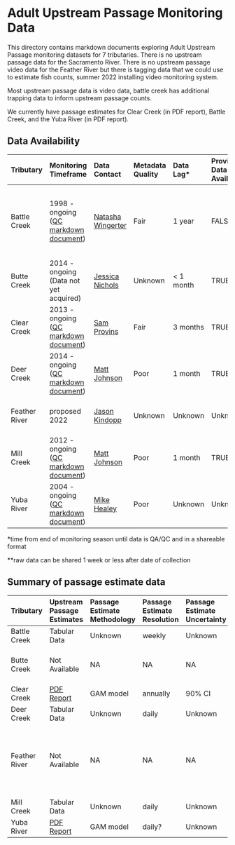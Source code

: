 # Adult Upstream Passage Monitoring Data

This directory contains markdown documents exploring Adult Upstream Passage monitoring datasets for 7 tributaries. There is no upstream passage data for the Sacramento River. There is no upstream passage video data for the Feather River but there is tagging data that we could use to estimate fish counts, summer 2022 installing video monitoring system.

Most upstream passage data is video data, battle creek has additional trapping data to inform upstream passage counts.

We currently have passage estimates for Clear Creek (in PDF report), Battle Creek, and the Yuba River (in PDF report).

## Data Availability

| Tributary     | Monitoring Timeframe                                                                                                                                                                                                  | Data Contact                                          | Metadata Quality | Data Lag\*   | Provisional Data Available\*\* | Notes                                                                                                                                                                                                           |
|:----------|:----------|:----------|:----------|:----------|:----------|:----------|
| Battle Creek  | 1998 - ongoing ([QC markdown document](https://github.com/FlowWest/JPE-datasets/blob/main/data-raw/qc-markdowns/adult-upstream-passage-monitoring/battle-creek/battle_passage_video_data_qc.md))                      | [Natasha Wingerter](mailto:natasha_wingerter@fws.gov) | Fair             | 1 year       | FALSE?                         | Large data lag because of time needed to watch video footage                                                                                                                                                    |
| Butte Creek   | 2014 - ongoing (Data not yet acquired)                                                                                                                                                                                | [Jessica Nichols](Jessica.Nichols@Wildlife.ca.gov)    | Unknown          | &lt; 1 month | TRUE                           | Monitoring occurs, data not yet acquired                                                                                                                                                                        |
| Clear Creek   | 2013 - ongoing ([QC markdown document](https://github.com/FlowWest/JPE-datasets/blob/main/data-raw/qc-markdowns/adult-upstream-passage-monitoring/clear-creek/clear-creek-qc-checklist.md))                           | [Sam Provins](mailto:samuel_provins@fws.gov)          | Fair             | 3 months     | TRUE                           | Additional metadata available in [report](https://www.fws.gov/redbluff/CC%20BC/Clear%20Creek%20Monitoring%20Final%20Reports/2013-2018%20Clear%20Creek%20Adult%20Spring-run%20Chinook%20Salmon%20Monitoring.pdf) |
| Deer Creek    | 2014 - ongoing ([QC markdown document](https://github.com/FlowWest/JPE-datasets/blob/main/data-raw/qc-markdowns/adult-upstream-passage-monitoring/deer-creek/deer-creek-upstream-passage-monitoring.md))              | [Matt Johnson](mailto:Matt.Johnson@wildlife.ca.gov)   | Poor             | 1 month      | TRUE                           |                                                                                                                                                                                                                 |
| Feather River | proposed 2022                                                                                                                                                                                                         | [Jason Kindopp](mailto:Jason.Kindopp@water.ca.gov)    | Unknown          | Unknown      | Unknown                        | Currently tagging data available                                                                                                                                                                                |
| Mill Creek    | 2012 - ongoing ([QC markdown document](https://github.com/FlowWest/JPE-datasets/blob/main/data-raw/qc-markdowns/adult-upstream-passage-monitoring/mill-creek/mill-creek-upstream-passage-monitoring-qc-checklist.md)) | [Matt Johnson](mailto:Matt.Johnson@wildlife.ca.gov)   | Poor             | 1 month      | TRUE                           |                                                                                                                                                                                                                 |
| Yuba River    | 2004 - ongoing ([QC markdown document](https://github.com/FlowWest/JPE-datasets/blob/main/data-raw/qc-markdowns/adult-upstream-passage-monitoring/yuba-river/yuba_adult_passage_data_qc.md))                          | [Mike Healey](mailto:Mike.Healey@wildlife.ca.gov)     | Poor             | Unknown      | Unknown                        |                                                                                                                                                                                                                 |

\*time from end of monitoring season until data is QA/QC and in a shareable format

\*\*raw data can be shared 1 week or less after date of collection

## Summary of passage estimate data

| Tributary     | Upstream Passage Estimates                                                                                                                                                                             | Passage Estimate Methodology | Passage Estimate Resolution | Passage Estimate Uncertainty | Notes                                                            |
|:-----------|:-----------|:-----------|:-----------|:-----------|:------------|
| Battle Creek  | Tabular Data                                                                                                                                                                                           | Unknown                      | weekly                      | Unknown                      |                                                                  |
| Butte Creek   | Not Available                                                                                                                                                                                          | NA                           | NA                          | NA                           | Only raw data, not transformed in any way                        |
| Clear Creek   | [PDF Report](https://www.fws.gov/redbluff/CC%20BC/Clear%20Creek%20Monitoring%20Final%20Reports/2013-2018%20Clear%20Creek%20Adult%20Spring-run%20Chinook%20Salmon%20Monitoring.pdf)                     | GAM model                    | annually                    | 90% CI                       |                                                                  |
| Deer Creek    | Tabular Data                                                                                                                                                                                           | Unknown                      | daily                       | Unknown                      |                                                                  |
| Feather River | Not Available                                                                                                                                                                                          | NA                           | NA                          | NA                           | Currently tagging data available, proposed video monitoring 2022 |
| Mill Creek    | Tabular Data                                                                                                                                                                                           | Unknown                      | daily                       | Unknown                      |                                                                  |
| Yuba River    | [PDF Report](https://storage.cloud.google.com/jpe-dev-bucket/adult-upstream-passage-monitoring/yuba-river/data-raw/2020%20Update%20LYR%20Chinook%20Salmon%20Run%20Differentiation_December%202020.pdf) | GAM model                    | daily?                      | Unknown                      |                                                                  |
